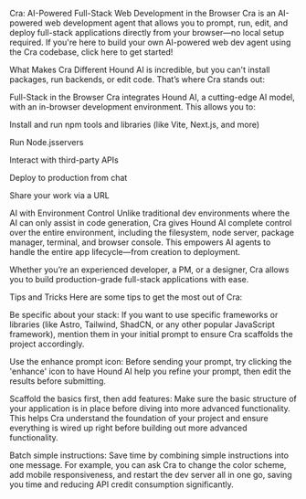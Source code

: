 Cra: AI-Powered Full-Stack Web Development in the Browser
Cra is an AI-powered web development agent that allows you to prompt, run, edit, and deploy full-stack applications directly from your browser—no local setup required. If you're here to build your own AI-powered web dev agent using the Cra codebase, click here to get started!

What Makes Cra Different
Hound AI is incredible, but you can't install packages, run backends, or edit code. That’s where Cra stands out:

Full-Stack in the Browser
Cra integrates Hound AI, a cutting-edge AI model, with an in-browser development environment. This allows you to:

Install and run npm tools and libraries (like Vite, Next.js, and more)

Run Node.jsservers

Interact with third-party APIs

Deploy to production from chat

Share your work via a URL

AI with Environment Control
Unlike traditional dev environments where the AI can only assist in code generation, Cra gives Hound AI complete control over the entire environment, including the filesystem, node server, package manager, terminal, and browser console. This empowers AI agents to handle the entire app lifecycle—from creation to deployment.

Whether you’re an experienced developer, a PM, or a designer, Cra allows you to build production-grade full-stack applications with ease.

Tips and Tricks
Here are some tips to get the most out of Cra:

Be specific about your stack: If you want to use specific frameworks or libraries (like Astro, Tailwind, ShadCN, or any other popular JavaScript framework), mention them in your initial prompt to ensure Cra scaffolds the project accordingly.

Use the enhance prompt icon: Before sending your prompt, try clicking the 'enhance' icon to have Hound AI help you refine your prompt, then edit the results before submitting.

Scaffold the basics first, then add features: Make sure the basic structure of your application is in place before diving into more advanced functionality. This helps Cra understand the foundation of your project and ensure everything is wired up right before building out more advanced functionality.

Batch simple instructions: Save time by combining simple instructions into one message. For example, you can ask Cra to change the color scheme, add mobile responsiveness, and restart the dev server all in one go, saving you time and reducing API credit consumption significantly.
